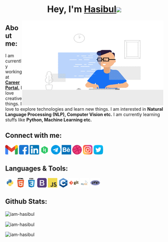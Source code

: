 <!-- Greeting -->
<div align="center">
   <h1>Hey, I'm <a href="https://www.facebook.com/iam.hasibul">Hasibul</a><img src="https://media.giphy.com/media/hvRJCLFzcasrR4ia7z/giphy.gif" width="25px"></h1>
</div>

<img align="right" height="270px" width="450px" alt="GIF" src="assets/code.gif" />


<!-- About -->
<div align="left">
   <h2>About me:</h2>
   <p>I am currently working at <a href="https://www.facebook.com/careerportalbd"><b>Career Portal.</b></a> I love creative things. I love to explore technologies and learn new things. I am interested in <b>Natural Language Processing (NLP), Computer Vision etc.</b> I am currently learning stuffs like <b>Python, Machine Learning etc.</b></p>
</div>

<!-- Social Platforms -->
<div>
   <h2>Connect with me:</h2>
   <code><a href="mailto:it.hhs19@gmail.com"><img height="30" src="assets/gmail.png"></a></code>
   <code><a href="https://www.facebook.com/iam.hasibul"><img height="30" src="assets/facebook.svg"></a></code>
   <code><a href="https://www.linkedin.com/in/iam-hasibul"><img height="30" src="assets/linkedin.svg"></a></code>
   <code><a href="https://www.facebook.com/iam.hasibul"><img height="30" src="assets/hackerrank.svg"></a></code>
   <code><a href="http://t.me/iam_hasibul"><img height="30" src="assets/telegram.svg"></a></code>
   <code><a href="https://www.behance.net/iam_hasibul"><img height="30" src="assets/behance.svg"></a></code>
   <code><a href="https://dribbble.com/iam_hasibul"><img height="30" src="assets/dribbble.svg"></a></code>
   <code><a href="https://www.instagram.com/iam.hasibul"><img height="30" src="assets/instagram.svg"></a></code>
   <code><a href="https://twitter.com/iam_hasibul"><img height="30" src="assets/twitter.svg"></a></code>
</div>

<!-- Languages & Tools -->
<div>
   <h2>Languages & Tools:</h2>
   <code><img height="30" src="https://raw.githubusercontent.com/github/explore/80688e429a7d4ef2fca1e82350fe8e3517d3494d/topics/python/python.png" alt="Python"></code>
   <code><img height="30" src="https://raw.githubusercontent.com/github/explore/80688e429a7d4ef2fca1e82350fe8e3517d3494d/topics/html/html.png" alt="HTML"></code>
   <code><img height="30" src="https://raw.githubusercontent.com/github/explore/80688e429a7d4ef2fca1e82350fe8e3517d3494d/topics/css/css.png" alt="CSS"></code>
   <code><img height="30" src="https://raw.githubusercontent.com/github/explore/80688e429a7d4ef2fca1e82350fe8e3517d3494d/topics/bootstrap/bootstrap.png" alt="Bootstrap"></code>
   <code><img height="30" src="https://raw.githubusercontent.com/github/explore/80688e429a7d4ef2fca1e82350fe8e3517d3494d/topics/javascript/javascript.png" alt="Javascript"></code>
   <code><img height="30" src="https://raw.githubusercontent.com/github/explore/80688e429a7d4ef2fca1e82350fe8e3517d3494d/topics/cpp/cpp.png" alt="C++"></code>
   <code><img height="30" src="https://raw.githubusercontent.com/github/explore/80688e429a7d4ef2fca1e82350fe8e3517d3494d/topics/git/git.png" alt="Git"></code>
   <code><img height="30" src="https://raw.githubusercontent.com/github/explore/80688e429a7d4ef2fca1e82350fe8e3517d3494d/topics/mysql/mysql.png" alt="MySQL"></code>
   <code><img height="30" src="https://raw.githubusercontent.com/github/explore/80688e429a7d4ef2fca1e82350fe8e3517d3494d/topics/php/php.png" alt="Php"></code>
</div>

<!-- Github Statistics -->
<div>  
   <h2>Github Stats:</h2>
   <!-- Github Readme Streak Stats Credit: https://github.com/DenverCoder1/github-readme-streak-stats -->
   <p><img align="center" src="https://github-readme-streak-stats.herokuapp.com/?user=iam-hasibul&" alt="iam-hasibul" /></p>
   
   <!-- Github Readme Stats Credit: https://github.com/anuraghazra/github-readme-stats -->
   <p><img align="center" src="https://github-readme-stats.vercel.app/api?username=iam-hasibul&show_icons=true&locale=en" alt="iam-hasibul" /></p>
   <p><img align="center" src="https://github-readme-stats.vercel.app/api/top-langs?username=iam-hasibul&show_icons=true&locale=en&layout=compact" alt="iam-hasibul" /></p>   

</div>


